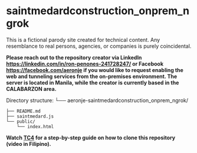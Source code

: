 # saintmedardconstruction_onprem_ngrok
This is a fictional parody site created for technical content. Any resemblance to real persons, agencies, or companies is purely coincidental.

**Please reach out to the repository creator via LinkedIn https://linkedin.com/in/ron-penones-241728247/ or Facebook https://facebook.com/aeronje if you would like to request enabling the web and tunneling services from the on-premises environment. The server is located in Manila, while the creator is currently based in the CALABARZON area.**

Directory structure:
└── aeronje-saintmedardconstruction_onprem_ngrok/

    ├── README.md
    ├── saintmedard.js
    └── public/
        └── index.html

**Watch [TC4](https://web.facebook.com/share/v/1CgRmDpNDx/) for a step-by-step guide on how to clone this repository (video in Filipino).**
